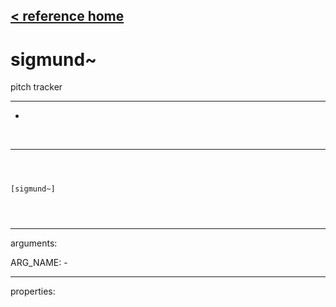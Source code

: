 [< reference home](index.html)
---

# sigmund~


pitch tracker

---

-
<br>


---


```



[sigmund~]


            
```

---
arguments:

ARG_NAME: -<br>

---
properties:



